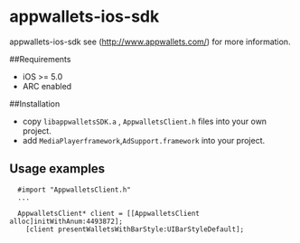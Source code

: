 appwallets-ios-sdk
=======================

appwallets-ios-sdk see (http://www.appwallets.com/) for more information.

##Requirements
- iOS >= 5.0
- ARC enabled


##Installation

- copy `libappwalletsSDK.a` , `AppwalletsClient.h` files into your own project.
- add `MediaPlayerframework`,`AdSupport.framework` into your project.
  
  
Usage examples
--

  
```objc
  #import "AppwalletsClient.h"
  ...
  
  AppwalletsClient* client = [[AppwalletsClient alloc]initWithAnum:4493872];
    [client presentWalletsWithBarStyle:UIBarStyleDefault];

  
```
  
